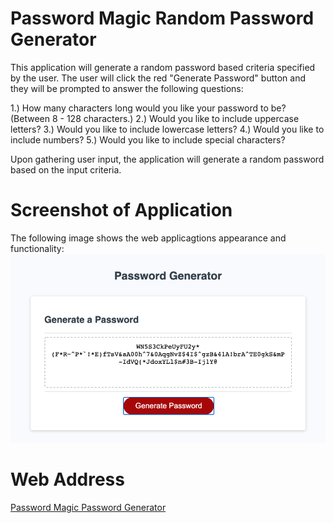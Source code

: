 # Password Magic Random Password Generator
This application will generate a random password based criteria specified by the user. The user will click the red "Generate Password" button and they will be prompted to answer the following questions:

1.) How many characters long would you like your password to be? (Between 8 - 128 characters.)
2.) Would you like to include uppercase letters?
3.) Would you like to include lowercase letters?
4.) Would you like to include numbers?
5.) Would you like to include special characters?

Upon gathering user input, the application will generate a random password based on the input criteria.

# Screenshot of Application
The following image shows the web applicagtions appearance and functionality:
![Screenshot](images/Screenshot.png)

# Web Address

[Password Magic Password Generator](https://bleufox.github.io/PasswordMagic/)